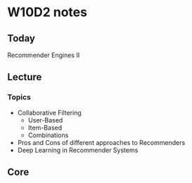 # W10D2 notes

## Today

Recommender Engines II

## Lecture

### Topics

- Collaborative Filtering
  - User-Based
  - Item-Based
  - Combinations
- Pros and Cons of different approaches to Recommenders
- Deep Learning in Recommender Systems

## Core
